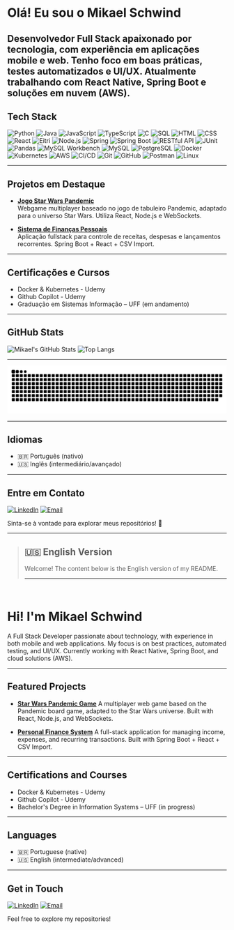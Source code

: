 # Olá! Eu sou o Mikael Schwind

Desenvolvedor Full Stack apaixonado por tecnologia, com experiência em aplicações mobile e web. Tenho foco em boas práticas, testes automatizados e UI/UX. Atualmente trabalhando com React Native, Spring Boot e soluções em nuvem (AWS).
---
## Tech Stack
![Python](https://img.shields.io/badge/Python-3776AB?style=for-the-badge&logo=python&logoColor=white)
![Java](https://img.shields.io/badge/Java-ED8B00?style=for-the-badge&logo=java&logoColor=white)
![JavaScript](https://img.shields.io/badge/JavaScript-F7DF1E?style=for-the-badge&logo=javascript&logoColor=black)
![TypeScript](https://img.shields.io/badge/TypeScript-3178C6?style=for-the-badge&logo=typescript&logoColor=white)
![C](https://img.shields.io/badge/C-A8B9CC?style=for-the-badge&logo=c&logoColor=white)
![SQL](https://img.shields.io/badge/SQL-4479A1?style=for-the-badge&logo=sqlite&logoColor=white)
![HTML](https://img.shields.io/badge/HTML-E34F26?style=for-the-badge&logo=html5&logoColor=white)
![CSS](https://img.shields.io/badge/CSS-1572B6?style=for-the-badge&logo=css3&logoColor=white)
![React](https://img.shields.io/badge/React-20232A?style=for-the-badge&logo=react&logoColor=61DAFB)
![Eitri](https://img.shields.io/badge/Eitri-000000?style=for-the-badge&logo=code&logoColor=white)
![Node.js](https://img.shields.io/badge/Node.js-339933?style=for-the-badge&logo=nodedotjs&logoColor=white)
![Spring](https://img.shields.io/badge/Spring-6DB33F?style=for-the-badge&logo=spring&logoColor=white)
![Spring Boot](https://img.shields.io/badge/Spring_Boot-6DB33F?style=for-the-badge&logo=springboot&logoColor=white)
![RESTful API](https://img.shields.io/badge/REST_API-FF6C37?style=for-the-badge&logo=flask&logoColor=white)
![JUnit](https://img.shields.io/badge/JUnit-25A162?style=for-the-badge&logo=java&logoColor=white)
![Pandas](https://img.shields.io/badge/Pandas-150458?style=for-the-badge&logo=pandas&logoColor=white)
![MySQL Workbench](https://img.shields.io/badge/MySQL_Workbench-00758F?style=for-the-badge&logo=mysql&logoColor=white)
![MySQL](https://img.shields.io/badge/MySQL-4479A1?style=for-the-badge&logo=mysql&logoColor=white)
![PostgreSQL](https://img.shields.io/badge/PostgreSQL-4169E1?style=for-the-badge&logo=postgresql&logoColor=white)
![Docker](https://img.shields.io/badge/Docker-2496ED?style=for-the-badge&logo=docker&logoColor=white)
![Kubernetes](https://img.shields.io/badge/Kubernetes-326CE5?style=for-the-badge&logo=kubernetes&logoColor=white)
![AWS](https://img.shields.io/badge/AWS-232F3E?style=for-the-badge&logo=amazonaws&logoColor=white)
![CI/CD](https://img.shields.io/badge/CI/CD-0A0A0A?style=for-the-badge&logo=githubactions&logoColor=white)
![Git](https://img.shields.io/badge/Git-F05032?style=for-the-badge&logo=git&logoColor=white)
![GitHub](https://img.shields.io/badge/GitHub-181717?style=for-the-badge&logo=github&logoColor=white)
![Postman](https://img.shields.io/badge/Postman-FF6C37?style=for-the-badge&logo=postman&logoColor=white)
![Linux](https://img.shields.io/badge/Linux-FCC624?style=for-the-badge&logo=linux&logoColor=black)

---
## Projetos em Destaque

- **[Jogo Star Wars Pandemic](https://github.com/LuccaCGomes/Pandemic)**  
  Webgame multiplayer baseado no jogo de tabuleiro Pandemic, adaptado para o universo Star Wars. Utiliza React, Node.js e WebSockets.

- **[Sistema de Finanças Pessoais](https://github.com/mikaelsfm/TopicosEngSoftwareII)**  
  Aplicação fullstack para controle de receitas, despesas e lançamentos recorrentes. Spring Boot + React + CSV Import.

---

## Certificações e Cursos

- Docker & Kubernetes - Udemy
- Github Copilot - Udemy
- Graduação em Sistemas Informação – UFF (em andamento)
  
---

## GitHub Stats

![Mikael's GitHub Stats](https://github-readme-stats.vercel.app/api?username=mikaelsfm&show_icons=true&theme=github_dark&count_private=true) ![Top Langs](https://github-readme-stats.vercel.app/api/top-langs/?username=mikaelsfm&layout=compact&theme=github_dark)

---

![Snake animation](https://github.com/Platane/snk/raw/output/github-contribution-grid-snake.svg)

---

## Idiomas

- 🇧🇷 Português (nativo)  
- 🇺🇸 Inglês (intermediário/avançado)

---


## Entre em Contato  

[![LinkedIn](https://img.shields.io/badge/LinkedIn-0077B5?style=for-the-badge&logo=linkedin&logoColor=white)](https://www.linkedin.com/in/mikaelsfm/)  [![Email](https://img.shields.io/badge/Email-D14836?style=for-the-badge&logo=gmail&logoColor=white)](mailto:mikael.mesquita@gmail.com)

Sinta-se à vontade para explorar meus repositórios! 🚀

---



> ## 🇺🇸 English Version
>
> Welcome! The content below is the English version of my README.
> ***

<br>

# Hi! I'm Mikael Schwind

A Full Stack Developer passionate about technology, with experience in both mobile and web applications. My focus is on best practices, automated testing, and UI/UX. Currently working with React Native, Spring Boot, and cloud solutions (AWS).

---
## Featured Projects

- **[Star Wars Pandemic Game](https://github.com/LuccaCGomes/Pandemic)**
  A multiplayer web game based on the Pandemic board game, adapted to the Star Wars universe. Built with React, Node.js, and WebSockets.

- **[Personal Finance System](https://github.com/mikaelsfm/TopicosEngSoftwareII)**
  A full-stack application for managing income, expenses, and recurring transactions. Built with Spring Boot + React + CSV Import.

---

## Certifications and Courses

- Docker & Kubernetes - Udemy
- Github Copilot - Udemy
- Bachelor's Degree in Information Systems – UFF (in progress)

---

## Languages

- 🇧🇷 Portuguese (native)
- 🇺🇸 English (intermediate/advanced)

---


## Get in Touch

[![LinkedIn](https://img.shields.io/badge/LinkedIn-0077B5?style=for-the-badge&logo=linkedin&logoColor=white)](https://www.linkedin.com/in/mikaelsfm/) [![Email](https://img.shields.io/badge/Email-D14836?style=for-the-badge&logo=gmail&logoColor=white)](mailto:mikael.mesquita@gmail.com)

Feel free to explore my repositories!


